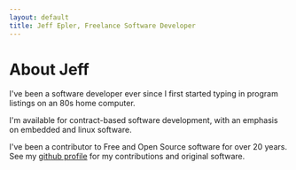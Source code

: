```yaml
---
layout: default
title: Jeff Epler, Freelance Software Developer
---
```

About Jeff
==========

I've been a software developer ever since I first started typing in program listings on an 80s home computer.

I'm available for contract-based software development, with an emphasis on embedded and linux software.

I've been a contributor to Free and Open Source software for over 20 years.
See my [github profile](https://github.com/jepler) for my contributions and original software.

